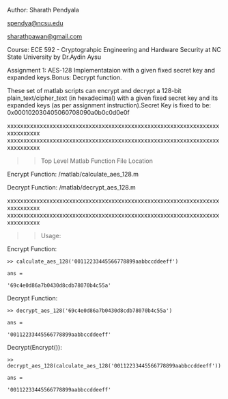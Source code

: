 Author: Sharath Pendyala

spendya@ncsu.edu

sharathpawan@gmail.com


Course:
ECE 592 - Cryptograhpic Engineering and Hardware Security at NC State University by Dr.Aydin Aysu


Assignment 1: AES-128 Implementataion with a given fixed secret key and expanded keys.Bonus: Decrypt function.


These set of matlab scripts can encrypt and decrypt a 128-bit plain_text/cipher_text (in hexadecimal) with a given fixed secret key and its expanded keys (as per assignment instruction).Secret Key is fixed to be: 0x000102030405060708090a0b0c0d0e0f


xxxxxxxxxxxxxxxxxxxxxxxxxxxxxxxxxxxxxxxxxxxxxxxxxxxxxxxxxxxxxxxxxxxxxxxxxxx
xxxxxxxxxxxxxxxxxxxxxxxxxxxxxxxxxxxxxxxxxxxxxxxxxxxxxxxxxxxxxxxxxxxxxxxxxxx


>> Top Level Matlab Function File Location

Encrypt Function: /matlab/calculate_aes_128.m

Decrypt Function: /matlab/decrypt_aes_128.m


xxxxxxxxxxxxxxxxxxxxxxxxxxxxxxxxxxxxxxxxxxxxxxxxxxxxxxxxxxxxxxxxxxxxxxxxxxx
xxxxxxxxxxxxxxxxxxxxxxxxxxxxxxxxxxxxxxxxxxxxxxxxxxxxxxxxxxxxxxxxxxxxxxxxxxx


>> Usage:

Encrypt Function:

	>> calculate_aes_128('00112233445566778899aabbccddeeff')

	ans =

    '69c4e0d86a7b0430d8cdb78070b4c55a'


Decrypt Function:

	>> decrypt_aes_128('69c4e0d86a7b0430d8cdb78070b4c55a')

	ans =

    '00112233445566778899aabbccddeeff'


Decrypt(Encrypt()):

	>> decrypt_aes_128(calculate_aes_128('00112233445566778899aabbccddeeff'))

	ans =

    '00112233445566778899aabbccddeeff'

